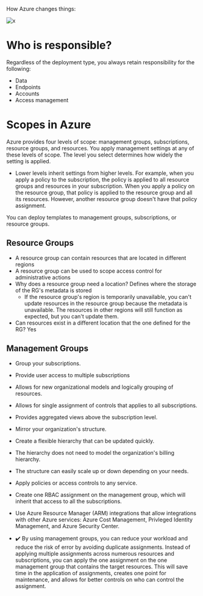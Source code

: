 How Azure changes things:

![x](https://i.imgur.com/EY8Rpu1.png)

# Who is responsible?
Regardless of the deployment type, you always retain responsibility for the following:
- Data
- Endpoints
- Accounts
- Access management

# Scopes in Azure 
Azure provides four levels of scope: management groups, subscriptions, resource groups, and resources. You apply management settings at any of these levels of scope. 
The level you select determines how widely the setting is applied. 
- Lower levels inherit settings from higher levels. For example, when you apply a policy to the subscription, the policy is applied to all resource groups and resources in your subscription. When you apply a policy on the resource group, that policy is applied to the resource group and all its resources. However, another resource group doesn't have that policy assignment.

You can deploy templates to management groups, subscriptions, or resource groups.

## Resource Groups
- A resource group can contain resources that are located in different regions
- A resource group can be used to scope access control for administrative actions
- Why does a resource group need a location? Defines where the storage of the RG's metadata is stored
    - If the resource group's region is temporarily unavailable, you can't update resources in the resource group because the metadata is unavailable. The resources in other regions will still function as expected, but you can't update them.
- Can resources exist in a different location that the one defined for the RG? Yes

## Management Groups 
- Group your subscriptions.
- Provide user access to multiple subscriptions
- Allows for new organizational models and logically grouping of resources.
- Allows for single assignment of controls that applies to all subscriptions.
- Provides aggregated views above the subscription level.
- Mirror your organization's structure.
- Create a flexible hierarchy that can be updated quickly.
- The hierarchy does not need to model the organization's billing hierarchy.
- The structure can easily scale up or down depending on your needs.
- Apply policies or access controls to any service.
- Create one RBAC assignment on the management group, which will inherit that access to all the subscriptions.
- Use Azure Resource Manager (ARM) integrations that allow integrations with other Azure services: Azure Cost Management, Privleged Identity Management, and Azure Security Center.

- ✔️ By using management groups, you can reduce your workload and reduce the risk of error by avoiding duplicate assignments. Instead of applying multiple assignments across numerous resources and subscriptions, you can apply the one assignment on the one management group that contains the target resources. This will save time in the application of assignments, creates one point for maintenance, and allows for better controls on who can control the assignment.
